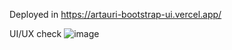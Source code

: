 Deployed in https://artauri-bootstrap-ui.vercel.app/

UI/UX check
![image](https://github.com/aritrichatterjee9/artauriBootstrapUI/assets/73156770/d79d7cff-3456-460e-b478-36fdc2e353fc)
